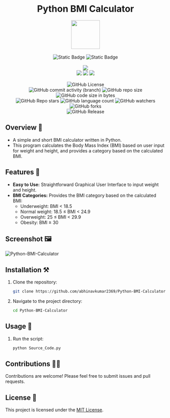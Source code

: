 <div align="center">
     <h1 align="center">Python BMI Calculator</h1>
     <img src="https://github.com/abhinavkumar2369/Python-BMI-Calculator/assets/170245635/b1d66616-ba23-4e78-bdee-8179dd1bb1d1" height=90px width=90px/>
     <br/>
     <br/>
     <img alt="Static Badge" src="https://img.shields.io/badge/Python-7F00FF?style=for-the-badge">
     <img alt="Static Badge" src="https://img.shields.io/badge/GUI%20Application-red?style=for-the-badge">
     <br/>
     <br/>
     <!-- Open Source -->
     <img src="https://badges.frapsoft.com/os/v1/open-source.svg?v=103">
     <br/>
     <!-- Contributions -->
     <img src="https://img.shields.io/static/v1.svg?label=Contributions&message=Welcome&color=#013220">
     <!-- Built By -->
     <img src="https://img.shields.io/badge/Built%20by-Abhinav%20Kumar-0059b3">
     <!-- Maintained -->
     <img src="https://img.shields.io/static/v1.svg?label=Maintained&message=Yes&color=red">
     <br/>
     <!-- --------------------------------------------- -->
     <br/>
     <!-- License -->
     <img alt="GitHub License" src="https://img.shields.io/github/license/abhinavkumar2369/Python-BMI-Calculator">
     <br/>
     <!-- Commit Count -->
     <img alt="GitHub commit activity (branch)" src="https://img.shields.io/github/commit-activity/t/abhinavkumar2369/Python-BMI-Calculator/main">
     <!-- Repo Size -->
     <img alt="GitHub repo size" src="https://img.shields.io/github/repo-size/abhinavkumar2369/Python-BMI-Calculator?style=flat&color=orange">
     <!-- Repo Code -->
     <img alt="GitHub code size in bytes" src="https://img.shields.io/github/languages/code-size/abhinavkumar2369/Python-BMI-Calculator">
     <br/>
     <img alt="GitHub Repo stars" src="https://img.shields.io/github/stars/abhinavkumar2369/Python-BMI-Calculator?style=flat&color=orange">
     <!-- Language Count -->
     <img alt="GitHub language count" src="https://img.shields.io/github/languages/count/abhinavkumar2369/Python-BMI-Calculator">
     <!-- Watchers -->
     <img alt="GitHub watchers" src="https://img.shields.io/github/watchers/abhinavkumar2369/Python-BMI-Calculator?style=flat">
     <!-- Forks -->
     <img alt="GitHub forks" src="https://img.shields.io/github/forks/abhinavkumar2369/Python-BMI-Calculator?style=flat&color=orange">
     <br/>
     <img alt="GitHub Release" src="https://img.shields.io/github/v/release/abhinavkumar2369/Python-BMI-Calculator">
</div>


<!------------------------------------------------->


## Overview 🌟

- A simple and short BMI calculator written in Python.
- This program calculates the Body Mass Index (BMI) based on user input for weight and height, and provides a category based on the calculated BMI.


## Features 🚀

- **Easy to Use:** Straightforward Graphical User Interface to input weight and height.
- **BMI Categories:** Provides the BMI category based on the calculated BMI:
  - Underweight: BMI < 18.5
  - Normal weight: 18.5 ≤ BMI < 24.9
  - Overweight: 25 ≤ BMI < 29.9
  - Obesity: BMI ≥ 30


## Screenshot 🖼️
![Python-BMI-Calculator](https://github.com/abhinavkumar2369/Python-BMI-Calculator/assets/170245635/194e16cf-89b1-4615-b225-1950e9a26247)



## Installation ⚒️

1. Clone the repository:
   ```bash
   git clone https://github.com/abhinavkumar2369/Python-BMI-Calculator.git
   ```
   
2. Navigate to the project directory:
   ```bash
   cd Python-BMI-Calculator
   ```


## Usage 🤖

1. Run the script:
   ```bash
   python Source_Code.py
   ```


<!------------------------------------------------->


## Contributions 🧑‍💻
Contributions are welcome! Please feel free to submit issues and pull requests.

## License 🪪
This project is licensed under the [MIT License](LICENSE).

